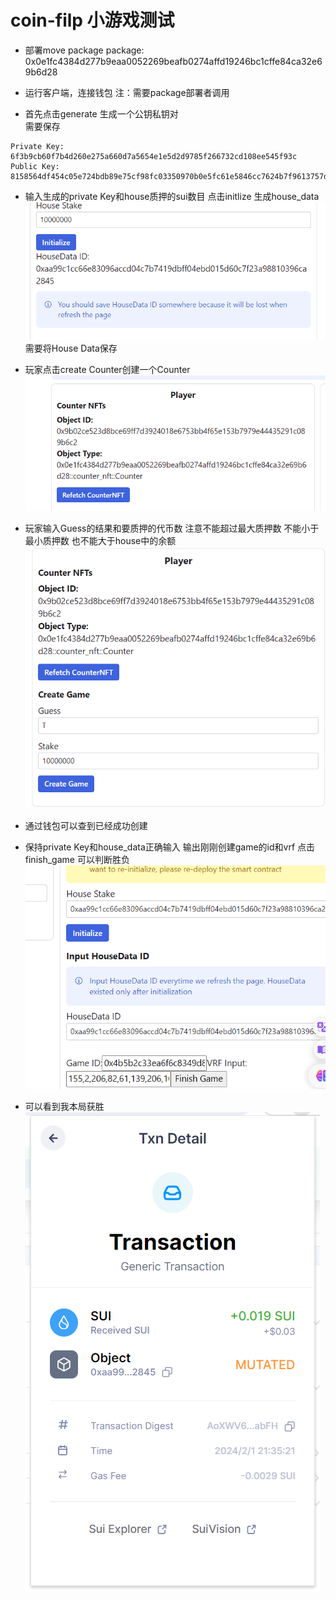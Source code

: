 # coin-filp 小游戏测试

* 部署move package
package: 0x0e1fc4384d277b9eaa0052269beafb0274affd19246bc1cffe84ca32e69b6d28

* 运行客户端，连接钱包
注：需要package部署者调用
* 首先点击generate  生成一个公钥私钥对  
需要保存  

```
Private Key:
6f3b9cb60f7b4d260e275a660d7a5654e1e5d2d9785f266732cd108ee545f93c
Public Key:
8158564df454c05e724bdb89e75cf98fc03350970b0e5fc61e5846cc7624b7f9613757ddf95322c372f01914c25c52f3
```
* 输入生成的private Key和house质押的sui数目  点击initlize  生成house_data
![1](./img/1.png)
需要将House Data保存

* 玩家点击create Counter创建一个Counter
![2](./img/2.png)

* 玩家输入Guess的结果和要质押的代币数   注意不能超过最大质押数  不能小于最小质押数  也不能大于house中的余额
![3](./img/3.png)

* 通过钱包可以查到已经成功创建

* 保持private Key和house_data正确输入 输出刚刚创建game的id和vrf 点击finish_game 可以判断胜负
![4](./img/4.png)

* 可以看到我本局获胜
![5](./img/5.png)


